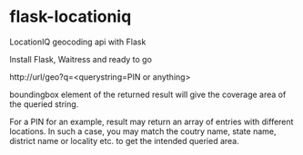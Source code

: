 # flask-locationiq
LocationIQ geocoding api with Flask

Install Flask, Waitress and ready to go

http://url/geo?q=<querystring=PIN or anything>

boundingbox element of the returned result will give the coverage area of the queried string.

For a PIN for an example, result may return an array of entries with different locations. In such a case, you may match the coutry name, state name, district name or locality etc. to get the intended queried area.


